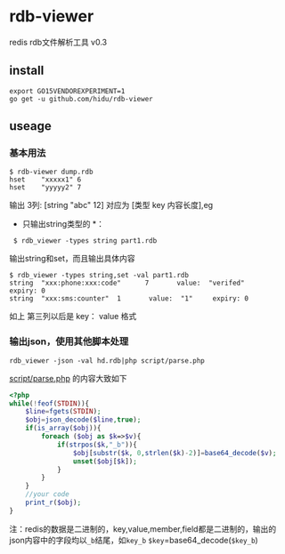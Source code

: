 # rdb-viewer

redis rdb文件解析工具  v0.3


## install
```
export GO15VENDOREXPERIMENT=1
go get -u github.com/hidu/rdb-viewer
```

## useage

### 基本用法
```
$ rdb-viewer dump.rdb
hset    "xxxxx1" 6
hset    "yyyyy2" 7
```

输出 3列: [string "abc" 12] 对应为 [类型 key 内容长度],eg  


* 只输出string类型的 *：  
```
 $ rdb_viewer -types string part1.rdb
```

输出string和set，而且输出具体内容  
```
$ rdb_viewer -types string,set -val part1.rdb
string  "xxx:phone:xxx:code"      7       value:  "verifed"       expiry: 0
string  "xxx:sms:counter"  1       value:  "1"     expiry: 0
```

如上 第三列以后是 key： value 格式  

### 输出json，使用其他脚本处理

```
rdb_viewer -json -val hd.rdb|php script/parse.php 
```


[script/parse.php](/srcipt/parse.php) 的内容大致如下
```php
<?php
while(!feof(STDIN)){
    $line=fgets(STDIN);
    $obj=json_decode($line,true);
    if(is_array($obj)){
        foreach ($obj as $k=>$v){
            if(strpos($k,"_b")){
                $obj[substr($k, 0,strlen($k)-2)]=base64_decode($v);
                unset($obj[$k]);
            }
        }
    }
    //your code
    print_r($obj);
}
```
注：redis的数据是二进制的，key,value,member,field都是二进制的，输出的json内容中的字段均以`_b`结尾，如`key_b`
`$key`=base64_decode(`$key_b`)


